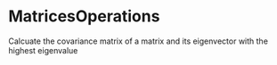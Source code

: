# MatricesOperations
Calcuate the covariance matrix of a matrix and its eigenvector with the highest eigenvalue
